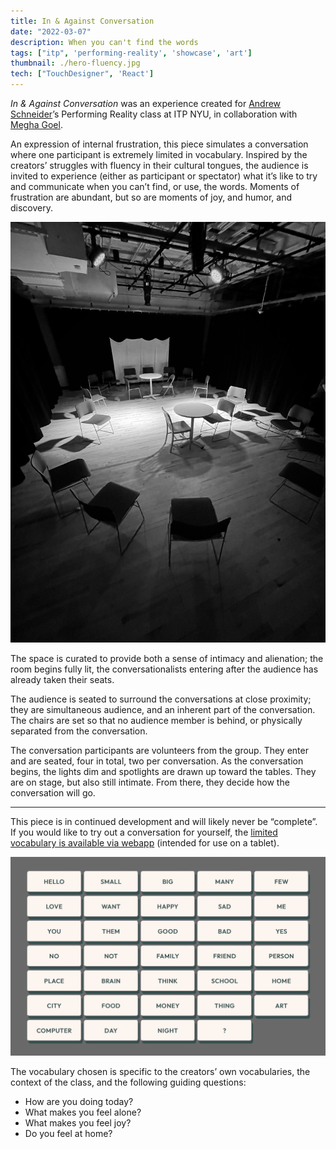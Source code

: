```yaml
---
title: In & Against Conversation
date: "2022-03-07"
description: When you can't find the words
tags: ["itp", 'performing-reality', 'showcase', 'art']
thumbnail: ./hero-fluency.jpg
tech: ["TouchDesigner", 'React']
---
```

*In & Against Conversation* was an experience created for [Andrew Schneider](http://www.andrewjs.com/)’s Performing Reality class at ITP NYU, in collaboration with [Megha Goel](https://meghag.com/).

An expression of internal frustration, this piece simulates a conversation where one participant is extremely limited in vocabulary. Inspired by the creators’ struggles with fluency in their cultural tongues, the audience is invited to experience (either as participant or spectator) what it’s like to try and communicate when you can’t find, or use, the words. Moments of frustration are abundant, but so are moments of joy, and humor, and discovery.

![setting.jpg](./set.jpg)

The space is curated to provide both a sense of intimacy and alienation; the room begins fully lit, the conversationalists entering after the audience has already taken their seats.

The audience is seated to surround the conversations at close proximity; they are simultaneous audience, and an inherent part of the conversation. The chairs are set so that no audience member is behind, or physically separated from the conversation.

The conversation participants are volunteers from the group. They enter and are seated, four in total, two per conversation. As the conversation begins, the lights dim and spotlights are drawn up toward the tables. They are on stage, but also still intimate. From there, they decide how the conversation will go.

---

This piece is in continued development and will likely never be “complete”. If you would like to try out a conversation for yourself, the [limited vocabulary is available via webapp](https://brave-perlman-661180.netlify.app) (intended for use on a tablet).

![interface.png](./interface.png)

The vocabulary chosen is specific to the creators’ own vocabularies, the context of the class, and the following guiding questions:

- How are you doing today?
- What makes you feel alone?
- What makes you feel joy?
- Do you feel at home?
